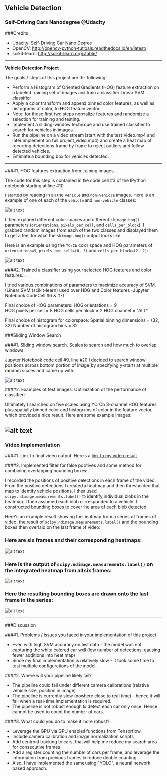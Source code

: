 ## Vehicle Detection
### Self-Driving Cars Nanodegree @Udacity

###Credits

- Udacity: Self-Driving Car Nano Degree
- OpenCV: http://opencv-python-tutroals.readthedocs.io/en/latest/
- scikit-learn: http://scikit-learn.org/stable/

---

**Vehicle Detection Project**

The goals / steps of this project are the following:

* Perform a Histogram of Oriented Gradients (HOG) feature extraction on a labeled training set of images and train a classifier Linear SVM classifier
* Apply a color transform and append binned color features, as well as histograms of color, to HOG feature vector.
* Note: for those first two steps normalize features and randomize a selection for training and testing.
* Implement a sliding-window technique and use trained classifier to search for vehicles in images.
* Run the pipeline on a video stream (start with the test_video.mp4 and later implement on full project_video.mp4) and create a heat map of recurring detections frame by frame to reject outliers and follow detected vehicles.
* Estimate a bounding box for vehicles detected.

[//]: # (Image References)
[image1]: ./examples/car_not_car.png
[image2]: ./examples/HOG_example.png
[image3]: ./examples/sliding_windows.png
[image4]: ./examples/sliding_window.jpg
[image5]: ./examples/bboxes_and_heat.png
[image6]: ./examples/labels_map.png
[image7]: ./examples/output_bboxes.png
[video1]: ./project_video.mp4

---

####1. HOG features extraction from training images.

The code for this step is contained in the code cell #3 of the IPython notebook starting at line #10

I started by reading in all the `vehicle` and `non-vehicle` images.  Here is an example of one of each of the `vehicle` and `non-vehicle` classes:

![alt text][image1]

I then explored different color spaces and different `skimage.hog()` parameters (`orientations`, `pixels_per_cell`, and `cells_per_block`).  I grabbed random images from each of the two classes and displayed them to get a feel for what the `skimage.hog()` output looks like.

Here is an example using the `YCrCb` color space and HOG parameters of `orientations=9`, `pixels_per_cell=(8, 8)` and `cells_per_block=(2, 2)`:


![alt text][image2]

####2. Trained a classifier using your selected HOG features and color features...

I tried various combinations of parameters to maximize accuracy of SVM. (Linear SVM (scikit-learn) used over HOG and Color features -Jupyter Notebook CodeCell #6 & #7)

  Final choice of HOG parameters:
  HOG orientations = 9  
  HOG pixels per cell = 8
  HOG cells per block = 2
  HOG channel = "ALL"

  Final choice of histogram for colorspace:
  Spatial binning dimensions = (32, 32)
  Number of histogram bins = 32    

###Sliding Window Search

####1. Sliding window search.  Scales to search and how much to overlap windows:

Jupyter Notebook code cell #9, line #20
I decided to search window positions across bottom portion of image(by specifying y-start) at multiple random scales and came up with:

![alt text][image3]

####2. Examples of test images.  Optimization of the performance of classifier:

Ultimately I searched on five scales using YCrCb 3-channel HOG features plus spatially binned color and histograms of color in the feature vector, which provided a nice result.  Here are some example images:

![alt text][image4]
---

### Video Implementation

####1. Link to final video output:
Here's a [link to my video result](./project_video__marked_result.mp4)

####2. Implemented filter for false positives and some method for combining overlapping bounding boxes:

I recorded the positions of positive detections in each frame of the video.  From the positive detections I created a heatmap and then thresholded that map to identify vehicle positions.  I then used `scipy.ndimage.measurements.label()` to identify individual blobs in the heatmap.  I then assumed each blob corresponded to a vehicle.  I constructed bounding boxes to cover the area of each blob detected.  

Here's an example result showing the heatmap from a series of frames of video, the result of `scipy.ndimage.measurements.label()` and the bounding boxes then overlaid on the last frame of video:

### Here are six frames and their corresponding heatmaps:

![alt text][image5]

### Here is the output of `scipy.ndimage.measurements.label()` on the integrated heatmap from all six frames:
![alt text][image6]

### Here the resulting bounding boxes are drawn onto the last frame in the series:
![alt text][image7]



---

###Discussion

####1. Problems / issues you faced in your implementation of this project.  
- Even with high SVM accuracy on test data - the model was not capturing the white colored car well (low number of detections, causing fewer additions into heat map)
- Since my final implementation is relatively slow - it took some time to test multiple configurations of the model.

####2. Where will your pipeline likely fail?  
- The pipeline could fail under different camera calibrations (relative vehicle size, position in image)
- The pipeline is currently slow (nowhere close to real time) - hence it will fail when a real-time implementation is required.
- The pipeline is not robust enough to detect each car only once. Hence cannot be used to count the number of cars.

####3. What could you do to make it more robust?
- Leverage the GPU via GPU enabled functions from Tensorflow.
- Include camera calibration and image normalization scripts
- Add centroid tracking to cars, that will help me reduce my search area for consecutive frames
- Add a register counting the number of cars per frame, and leverage the information from previous frames to reduce double counting.
- Also, I have implemented the same using "YOLO", a neural network based approach.
